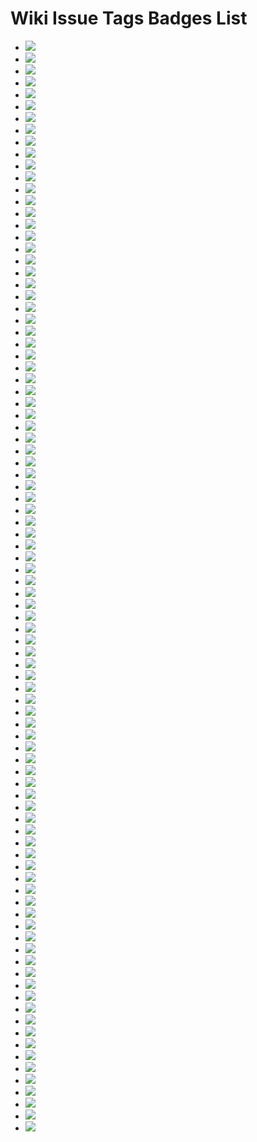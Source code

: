 # Wiki Issue Tags Badges List
* ![](https://img.shields.io/badge/SDGs指南-diy优质教育-0052cc)
* ![](https://img.shields.io/badge/SDGs指南-diy体面工作-0052cc)
* ![](https://img.shields.io/badge/SDGs指南-diy健康福祉-0052cc)
* ![](https://img.shields.io/badge/SDGs指南-diy全球伙伴-0052cc)
* ![](https://img.shields.io/badge/SDGs指南-diy工业创新-0052cc)
* ![](https://img.shields.io/badge/SDGs指南-diy性别平等-0052cc)
* ![](https://img.shields.io/badge/SDGs指南-diy机构正义-0052cc)
* ![](https://img.shields.io/badge/SDGs指南-diy气候行动-0052cc)
* ![](https://img.shields.io/badge/SDGs指南-diy永续供求-0052cc)
* ![](https://img.shields.io/badge/SDGs指南-diy永续社区-0052cc)
* ![](https://img.shields.io/badge/SDGs指南-diy海洋环境-0052cc)
* ![](https://img.shields.io/badge/SDGs指南-diy消除贫困-0052cc)
* ![](https://img.shields.io/badge/SDGs指南-diy消除饥饿-0052cc)
* ![](https://img.shields.io/badge/SDGs指南-diy清洁能源-0052cc)
* ![](https://img.shields.io/badge/SDGs指南-diy清洁饮水-0052cc)
* ![](https://img.shields.io/badge/SDGs指南-diy社会平等-0052cc)
* ![](https://img.shields.io/badge/SDGs指南-diy陆地生态-0052cc)
* ![](https://img.shields.io/badge/共同体指南-diy一个家👩‍👩‍👧‍👧-D4C5F9)
* ![](https://img.shields.io/badge/共同体指南-diy线上社区🌐-D4C5F9)
* ![](https://img.shields.io/badge/共同体指南-diy线下社区-D4C5F9)
* ![](https://img.shields.io/badge/学科指南-diy哲学思辨-36315C)
* ![](https://img.shields.io/badge/学科指南-diy数学计算-36315C)
* ![](https://img.shields.io/badge/感官指南-diy一种交媾-874F9E)
* ![](https://img.shields.io/badge/感官指南-diy一种听的方式👂-874F9E)
* ![](https://img.shields.io/badge/感官指南-diy一种味道👃-874F9E)
* ![](https://img.shields.io/badge/感官指南-diy一种多余的身体功能-874F9E)
* ![](https://img.shields.io/badge/感官指南-diy一种尴尬😬-874F9E)
* ![](https://img.shields.io/badge/感官指南-diy一种忍耐🕞-874F9E)
* ![](https://img.shields.io/badge/感官指南-diy一种怀旧感🕞-874F9E)
* ![](https://img.shields.io/badge/感官指南-diy一种沉默🙊-874F9E)
* ![](https://img.shields.io/badge/感官指南-diy一种看的方式👁-874F9E)
* ![](https://img.shields.io/badge/感官指南-diy一种瞬间感🕞-874F9E)
* ![](https://img.shields.io/badge/感官指南-diy一种笑的方式😄-874F9E)
* ![](https://img.shields.io/badge/感官指南-diy用身体思考🤔-874F9E)
* ![](https://img.shields.io/badge/政治指南-diy一种引导-215841)
* ![](https://img.shields.io/badge/政治指南-diy一种惰性共识-215841)
* ![](https://img.shields.io/badge/政治指南-diy一种投票-215841)
* ![](https://img.shields.io/badge/政治指南-diy一种抽签-215841)
* ![](https://img.shields.io/badge/政治指南-diy一种禁止⛔️-215841)
* ![](https://img.shields.io/badge/政治指南-diy一种统一-215841)
* ![](https://img.shields.io/badge/政治指南-diy一种轮值-215841)
* ![](https://img.shields.io/badge/政治指南-diy一种逃避统治的艺术-215841)
* ![](https://img.shields.io/badge/政治指南-diy一种选举-215841)
* ![](https://img.shields.io/badge/活动指南-diy一次社会公共事件-C2E0C6)
* ![](https://img.shields.io/badge/活动指南-diy一种走🚶‍♀️-C2E0C6)
* ![](https://img.shields.io/badge/活动指南-diy个人表达🗣️-C2E0C6)
* ![](https://img.shields.io/badge/活动指南-diy仪式🕯️-C2E0C6)
* ![](https://img.shields.io/badge/活动指南-diy儿童友好型活动🧒🏻-C2E0C6)
* ![](https://img.shields.io/badge/活动指南-diy共同讨论🗣️-C2E0C6)
* ![](https://img.shields.io/badge/活动指南-diy劳动/工作-C2E0C6)
* ![](https://img.shields.io/badge/活动指南-diy吃🍱-C2E0C6)
* ![](https://img.shields.io/badge/活动指南-diy游戏🎳-C2E0C6)
* ![](https://img.shields.io/badge/活动指南-diy热身-C2E0C6)
* ![](https://img.shields.io/badge/活动指南-diy照顾👨‍🍼-C2E0C6)
* ![](https://img.shields.io/badge/活动指南-diy辩论🗣️-C2E0C6)
* ![](https://img.shields.io/badge/物的指南-diy墙-C5DEF5)
* ![](https://img.shields.io/badge/物的指南-diy屏幕🖥📱-C5DEF5)
* ![](https://img.shields.io/badge/物的指南-diy床🛏️-C5DEF5)
* ![](https://img.shields.io/badge/物的指南-diy纸📜-C5DEF5)
* ![](https://img.shields.io/badge/空间指南-diy办公室👩‍💼-f9d0c4)
* ![](https://img.shields.io/badge/空间指南-diy医院🏥-f9d0c4)
* ![](https://img.shields.io/badge/空间指南-diy咖啡店/茶馆☕️-f9d0c4)
* ![](https://img.shields.io/badge/空间指南-diy商店🏪-f9d0c4)
* ![](https://img.shields.io/badge/空间指南-diy图书馆📚-f9d0c4)
* ![](https://img.shields.io/badge/空间指南-diy学校🏫-f9d0c4)
* ![](https://img.shields.io/badge/空间指南-diy寺庙🛐-f9d0c4)
* ![](https://img.shields.io/badge/空间指南-diy山野⛰️-f9d0c4)
* ![](https://img.shields.io/badge/空间指南-diy工地🚧-f9d0c4)
* ![](https://img.shields.io/badge/空间指南-diy法院👩‍⚖️-f9d0c4)
* ![](https://img.shields.io/badge/空间指南-diy街道👮‍♂️-f9d0c4)
* ![](https://img.shields.io/badge/经济指南-diy一个超低成本的创作-DBAF65)
* ![](https://img.shields.io/badge/经济指南-diy一种以物换物🔂-DBAF65)
* ![](https://img.shields.io/badge/经济指南-diy一种合作社-DBAF65)
* ![](https://img.shields.io/badge/经济指南-diy一种礼物经济🎁-DBAF65)
* ![](https://img.shields.io/badge/经济指南-diy一种自给自足-DBAF65)
* ![](https://img.shields.io/badge/经济指南-diy一种货币经济🪙-DBAF65)
* ![](https://img.shields.io/badge/艺术指南-diy实验写作✍🏻️-FEF2C0)
* ![](https://img.shields.io/badge/艺术指南-diy实验声音🎵-FEF2C0)
* ![](https://img.shields.io/badge/艺术指南-diy实验小说-FEF2C0)
* ![](https://img.shields.io/badge/艺术指南-diy实验戏剧🎭-FEF2C0)
* ![](https://img.shields.io/badge/艺术指南-diy实验绘画🎨-FEF2C0)
* ![](https://img.shields.io/badge/艺术指南-diy实验舞蹈💃-FEF2C0)
* ![](https://img.shields.io/badge/艺术指南-diy歌曲🎤-FEF2C0)
* ![](https://img.shields.io/badge/艺术指南-diy行为艺术🕴-FEF2C0)
* ![](https://img.shields.io/badge/艺术指南-diy诵读🗣️-FEF2C0)
* ![](https://img.shields.io/badge/艺术指南-diy雕塑🗿-FEF2C0)
* ![](https://img.shields.io/badge/身份指南-diy年龄-BFDADC)
* ![](https://img.shields.io/badge/身份指南-diy性别🧑‍🦲-BFDADC)
* ![](https://img.shields.io/badge/身份指南-diy族群-BFDADC)
* ![](https://img.shields.io/badge/身份指南-diy物我-BFDADC)
* ![](https://img.shields.io/badge/身份指南-diy自我-BFDADC)
* ![](https://img.shields.io/badge/身份指南-diy阶层-BFDADC)
